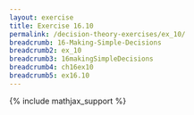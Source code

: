```yaml
---
layout: exercise
title: Exercise 16.10
permalink: /decision-theory-exercises/ex_10/
breadcrumb: 16-Making-Simple-Decisions
breadcrumb2: ex_10
breadcrumb3: 16makingSimpleDecisions
breadcrumb4: ch16ex10
breadcrumb5: ex16.10
---
```


{% include mathjax_support %}


